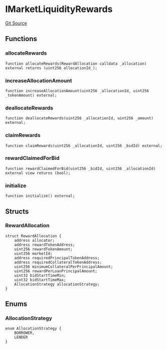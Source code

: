 # IMarketLiquidityRewards
[Git Source](https://github.com/teller-protocol/teller-protocol-v2/blob/cc7fb9358a2518de7ee33e518ebac21eac498b0d/contracts/interfaces/IMarketLiquidityRewards.sol)


## Functions
### allocateRewards


```solidity
function allocateRewards(RewardAllocation calldata _allocation) external returns (uint256 allocationId_);
```

### increaseAllocationAmount


```solidity
function increaseAllocationAmount(uint256 _allocationId, uint256 _tokenAmount) external;
```

### deallocateRewards


```solidity
function deallocateRewards(uint256 _allocationId, uint256 _amount) external;
```

### claimRewards


```solidity
function claimRewards(uint256 _allocationId, uint256 _bidId) external;
```

### rewardClaimedForBid


```solidity
function rewardClaimedForBid(uint256 _bidId, uint256 _allocationId) external view returns (bool);
```

### initialize


```solidity
function initialize() external;
```

## Structs
### RewardAllocation

```solidity
struct RewardAllocation {
    address allocator;
    address rewardTokenAddress;
    uint256 rewardTokenAmount;
    uint256 marketId;
    address requiredPrincipalTokenAddress;
    address requiredCollateralTokenAddress;
    uint256 minimumCollateralPerPrincipalAmount;
    uint256 rewardPerLoanPrincipalAmount;
    uint32 bidStartTimeMin;
    uint32 bidStartTimeMax;
    AllocationStrategy allocationStrategy;
}
```

## Enums
### AllocationStrategy

```solidity
enum AllocationStrategy {
    BORROWER,
    LENDER
}
```

